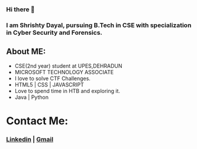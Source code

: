 ### Hi there 👋
### I am Shrishty Dayal, pursuing B.Tech in CSE with specialization in Cyber Security and Forensics.
## About ME:
  - CSE(2nd year) student at UPES,DEHRADUN
  - MICROSOFT TECHNOLOGY ASSOCIATE
  - I love to solve CTF Challenges.
  - HTML5 | CSS | JAVASCRIPT
  - Love to spend time in HTB and exploring it.
  -  Java | Python 
 
 
 
 
 
 # Contact Me:
  ### [Linkedin](https://www.linkedin.com/in/shrishty-dayal-59089816a/) |  [Gmail](shrishtydayal2304@gmail.com)
  



